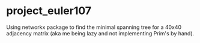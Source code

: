 # project_euler107
Using networkx package to find the minimal spanning tree for a 40x40 adjacency matrix (aka me being lazy and not implementing Prim's by hand).
